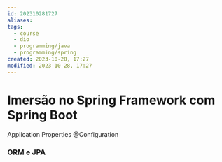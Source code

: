 ```yaml
---
id: 202310281727
aliases: 
tags:
  - course
  - dio
  - programming/java
  - programming/spring
created: 2023-10-28, 17:27
modified: 2023-10-28, 17:27
---
```

# Imersão no Spring Framework com Spring Boot

Application Properties
@Configuration

### ORM e JPA


